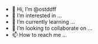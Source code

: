 - 👋 Hi, I’m @ostddff
- 👀 I’m interested in ...
- 🌱 I’m currently learning ...
- 💞️ I’m looking to collaborate on ...
- 📫 How to reach me ...

<!---
ostddff/ostddff is a ✨ special ✨ repository because its `README.md` (this file) appears on your GitHub profile.
You can click the Preview link to take a look at your changes.
--->
